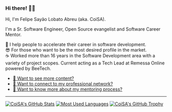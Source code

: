 ### Hi there! 👋🏻

Hi, I'm Felipe Sayão Lobato Abreu (aka. CoiSA).

I'm a Sr. Software Engineer, Open Source evangelist and Software Career Mentor.

🚀 I help people to accelerate their career in software development.<br />
😎 For those who want to be the most desired profile in the market.<br />
☕ ️Worked more than 16 years in the Software Development area with a variety of project scopes. Current acting as a Tech Lead at Remessa Online powered by BeeTech.

- [📸 Want to see more content?](https://instagram.com/mentordosdevs)
- [💼 Want to connect to my professional network?](https://www.linkedin.com/in/felipesla)
- [📲 Want to know more about my mentoring process?](cutt.ly/mentordosdevs)
___
[![CoiSA's GitHub Stats](https://github-readme-stats.vercel.app/api?username=coisa&hide=contribs&line_height=24&custom_title=CoiSA's%20GitHub%20Stats&count_private=true&include_all_commits=true&show_icons=true&theme=nord)](https://github.com/coisa)
[![Most Used Languages](https://github-readme-stats.vercel.app/api/top-langs/?username=coisa&layout=compact&theme=nord)](https://github.com/coisa)
[![CoiSA's GitHub Trophy](https://github-profile-trophy.vercel.app/?username=coisa&margin-w=5&theme=nord&column=8&no-frame=true)](https://github.com/coisa)
